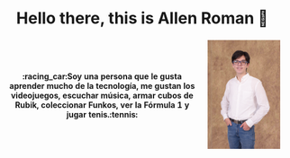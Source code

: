 <h1 align="center">   
  Hello there, this is Allen Roman 👋
</h1>
 <table align="center" style="border: hidden">
    <tr style="border: hidden">
    <th style="border: hidden">:racing_car:Soy una persona que le gusta aprender mucho de la tecnología, me gustan los videojuegos, escuchar música, armar cubos de Rubik, coleccionar Funkos, ver la Fórmula 1 y jugar tenis.:tennis: </th>
      <th style="border: hidden"><img src=https://github.com/Allenrovas/Allenrovas/blob/main/DSC_4914.JPG></th>
    </tr>
</table>   
